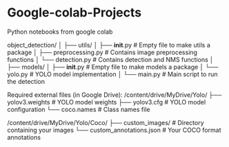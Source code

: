 # Google-colab-Projects
Python notebooks from google colab

object_detection/
│
├── utils/
│   ├── __init__.py           # Empty file to make utils a package
│   ├── preprocessing.py      # Contains image preprocessing functions
│   └── detection.py         # Contains detection and NMS functions
│
├── models/
│   ├── __init__.py          # Empty file to make models a package
│   └── yolo.py             # YOLO model implementation
│
└── main.py                  # Main script to run the detection

Required external files (in Google Drive):
/content/drive/MyDrive/Yolo/
├── yolov3.weights           # YOLO model weights
├── yolov3.cfg              # YOLO model configuration
└── coco.names              # Class names file

/content/drive/MyDrive/Yolo/Coco/
├── custom_images/          # Directory containing your images
└── custom_annotations.json # Your COCO format annotations

